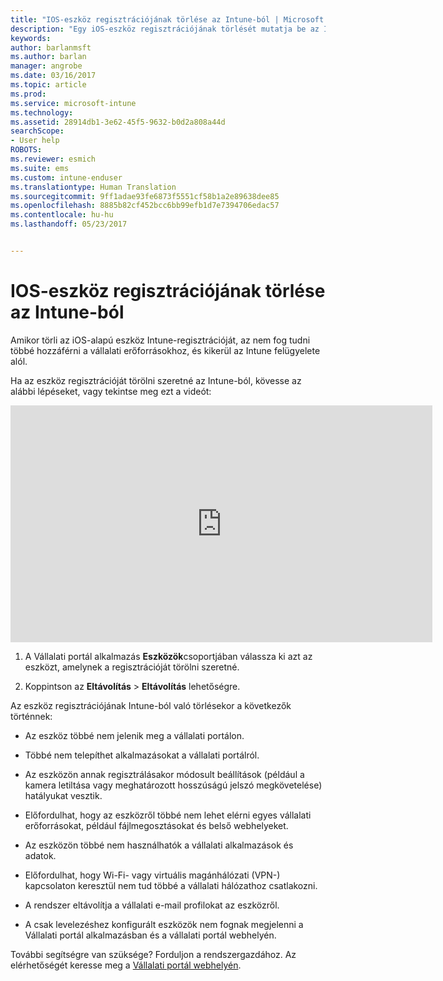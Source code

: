 ```yaml
---
title: "IOS-eszköz regisztrációjának törlése az Intune-ból | Microsoft Docs"
description: "Egy iOS-eszköz regisztrációjának törlését mutatja be az Intune-ból"
keywords: 
author: barlanmsft
ms.author: barlan
manager: angrobe
ms.date: 03/16/2017
ms.topic: article
ms.prod: 
ms.service: microsoft-intune
ms.technology: 
ms.assetid: 28914db1-3e62-45f5-9632-b0d2a808a44d
searchScope:
- User help
ROBOTS: 
ms.reviewer: esmich
ms.suite: ems
ms.custom: intune-enduser
ms.translationtype: Human Translation
ms.sourcegitcommit: 9ff1adae93fe6873f5551cf58b1a2e89638dee85
ms.openlocfilehash: 8885b82cf452bcc6bb99efb1d7e7394706edac57
ms.contentlocale: hu-hu
ms.lasthandoff: 05/23/2017


---
```



# <a name="unenroll-your-ios-device-from-intune"></a>IOS-eszköz regisztrációjának törlése az Intune-ból

Amikor törli az iOS-alapú eszköz Intune-regisztrációját, az nem fog tudni többé hozzáférni a vállalati erőforrásokhoz, és kikerül az Intune felügyelete alól.

Ha az eszköz regisztrációját törölni szeretné az Intune-ból, kövesse az alábbi lépéseket, vagy tekintse meg ezt a videót:

<iframe width="675" height="379" src="https://www.youtube.com/embed/6UFtBrBWUUI" frameborder="0" allowfullscreen></iframe>


1.  A Vállalati portál alkalmazás **Eszközök**csoportjában válassza ki azt az eszközt, amelynek a regisztrációját törölni szeretné.

2.  Koppintson az **Eltávolítás** > **Eltávolítás** lehetőségre.

Az eszköz regisztrációjának Intune-ból való törlésekor a következők történnek:

-   Az eszköz többé nem jelenik meg a vállalati portálon.

-   Többé nem telepíthet alkalmazásokat a vállalati portálról.

-   Az eszközön annak regisztrálásakor módosult beállítások (például a kamera letiltása vagy meghatározott hosszúságú jelszó megkövetelése) hatályukat vesztik.

-   Előfordulhat, hogy az eszközről többé nem lehet elérni egyes vállalati erőforrásokat, például fájlmegosztásokat és belső webhelyeket.

-   Az eszközön többé nem használhatók a vállalati alkalmazások és adatok.

-   Előfordulhat, hogy Wi-Fi- vagy virtuális magánhálózati (VPN-) kapcsolaton keresztül nem tud többé a vállalati hálózathoz csatlakozni.

-   A rendszer eltávolítja a vállalati e-mail profilokat az eszközről.

-   A csak levelezéshez konfigurált eszközök nem fognak megjelenni a Vállalati portál alkalmazásban és a vállalati portál webhelyén.

További segítségre van szüksége? Forduljon a rendszergazdához. Az elérhetőségét keresse meg a [Vállalati portál webhelyén](http://portal.manage.microsoft.com).

